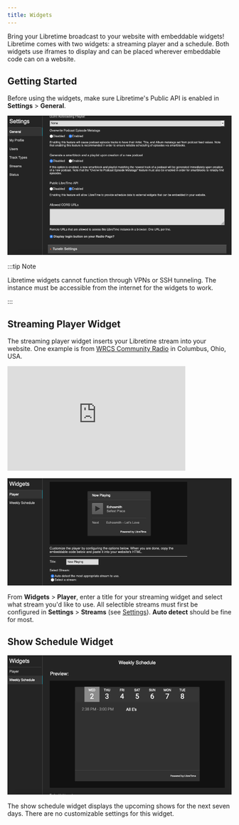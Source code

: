```yaml
---
title: Widgets
---
```


Bring your Libretime broadcast to your website with embeddable widgets! Libretime comes with two widgets: a streaming player and a schedule. Both widgets use iframes to display and can be placed wherever embeddable code can on a website.

## Getting Started

Before using the widgets, make sure Libretime's Public API is enabled in **Settings** > **General**.

![](./widgets-widgets_settings.png)

:::tip Note

Libretime widgets cannot function through VPNs or SSH tunneling. The instance must be accessible from the internet for the widgets to work.

:::

## Streaming Player Widget

The streaming player widget inserts your Libretime stream into your website. One example is from [WRCS Community Radio](http://wcrsfm.org/) in Columbus, Ohio, USA.

<iframe frameborder="0" width="400" height="235" src="http://broadcast.wcrsfm.org/embed/player?stream=auto&title=Now Playing"></iframe>

![](./widgets-widgets_player.png)

From **Widgets** > **Player**, enter a title for your streaming widget and select what stream you'd like to use. All selectible streams must first be configured in **Settings** > **Streams** (see [Settings](/docs/guides/settings)). **Auto detect** should be fine for most.

## Show Schedule Widget

![](./widgets-widgets_schedule.png)

The show schedule widget displays the upcoming shows for the next seven days. There are no customizable settings for this widget.
